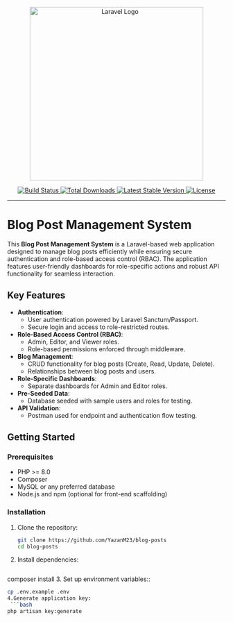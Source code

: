 <p align="center">
  <a href="https://laravel.com" target="_blank">
    <img src="https://raw.githubusercontent.com/laravel/art/master/logo-lockup/5%20SVG/2%20CMYK/1%20Full%20Color/laravel-logolockup-cmyk-red.svg" width="400" alt="Laravel Logo">
  </a>
</p>

<p align="center">
  <a href="https://github.com/laravel/framework/actions">
    <img src="https://github.com/laravel/framework/workflows/tests/badge.svg" alt="Build Status">
  </a>
  <a href="https://packagist.org/packages/laravel/framework">
    <img src="https://img.shields.io/packagist/dt/laravel/framework" alt="Total Downloads">
  </a>
  <a href="https://packagist.org/packages/laravel/framework">
    <img src="https://img.shields.io/packagist/v/laravel/framework" alt="Latest Stable Version">
  </a>
  <a href="https://packagist.org/packages/laravel/framework">
    <img src="https://img.shields.io/packagist/l/laravel/framework" alt="License">
  </a>
</p>

---

# Blog Post Management System

This **Blog Post Management System** is a Laravel-based web application designed to manage blog posts efficiently while ensuring secure authentication and role-based access control (RBAC). The application features user-friendly dashboards for role-specific actions and robust API functionality for seamless interaction.

## Key Features

- **Authentication**:
  - User authentication powered by Laravel Sanctum/Passport.
  - Secure login and access to role-restricted routes.
- **Role-Based Access Control (RBAC)**:
  - Admin, Editor, and Viewer roles.
  - Role-based permissions enforced through middleware.
- **Blog Management**:
  - CRUD functionality for blog posts (Create, Read, Update, Delete).
  - Relationships between blog posts and users.
- **Role-Specific Dashboards**:
  - Separate dashboards for Admin and Editor roles.
- **Pre-Seeded Data**:
  - Database seeded with sample users and roles for testing.
- **API Validation**:
  - Postman used for endpoint and authentication flow testing.

## Getting Started

### Prerequisites

- PHP >= 8.0
- Composer
- MySQL or any preferred database
- Node.js and npm (optional for front-end scaffolding)

### Installation

1. Clone the repository:
   ```bash
   git clone https://github.com/YazanM23/blog-posts
   cd blog-posts
2. Install dependencies:
   ```bash
  composer install
3. Set up environment variables::
   ```bash
  cp .env.example .env
4.Generate application key:
    ```bash
 php artisan key:generate
  



